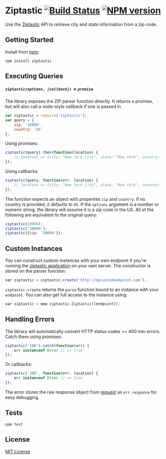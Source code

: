 # Ziptastic [![Build Status](https://travis-ci.org/bendrucker/node-ziptastic.png?branch=master)](https://travis-ci.org/bendrucker/node-ziptastic) [![NPM version](https://badge.fury.io/js/ziptastic.png)](http://badge.fury.io/js/ziptastic)

Use the [Ziptastic](http://daspecster.github.io/ziptastic/) API to retrieve city and state information from a zip code.

## Getting Started

Install from [npm](https://npmjs.org/package/ziptastic):

```shell
npm install ziptastic
```

## Executing Queries

##### `ziptastic(options, [callback])` -> `promise`

The library exposes the ZIP parser function directly. It returns a promise, but will also call a node-style callback if one is passed in.

```javascript
var ziptastic = require('ziptastic');
var query = {
	zip: '10000',
	country: 'US'
};
```

Using promises:

```javascript
ziptastic(query).then(function(location) {
	// location => {city: "New York City", state: "New York", country: "US"}
});
```

Using callbacks: 

```javascript
ziptastic(query, function(err, location) {
	// location => {city: "New York City", state: "New York", country: "US"}
});
```

The function expects an object with properties `zip` and `country`. If no country is provided, it defaults to `US`. If the `options` argument is a number or numeric string, the library will assume it is a zip code in the US. All of the following are equivalent to the original query: 

```javascript
ziptastic(10000);
ziptastic('10000');
ziptastic({zip: '10000'});
```

## Custom Instances
You can construct custom instances with your own endpoint if you're running the [ziptastic application](https://github.com/daspecster/ziptastic) on your own server. The constructor is stored on the parser function:

```javascript
var ziptastic = ziptastic.create('http://mycustomendpoint.com');
```

`ziptastic.create` returns the `parse` function bound to an instance with your `endpoint`. You can also get full access to the instance using:

```javascript
var ziptastic = new ziptastic.Ziptastic([endpoint]);
```

## Handling Errors

The library will automatically convert HTTP status codes >= 400 into errors. Catch them using promises:

```javascript
ziptastic('100').catch(function(err) {
	err instanceof Error // => true
});
```

Or callbacks:
```javascript
ziptastic('100', function(err, location) {
	err instanceof Error // => true
});
```

The error stores the raw response object from [request](https://github.com/mikeal/request) as `err.response` for easy debugging.

## Tests

```shell
npm test
```

## License

[MIT License](LICENSE.md)